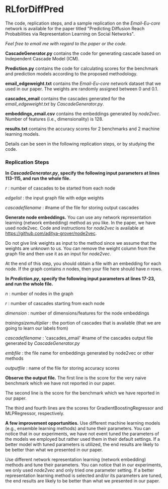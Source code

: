 # RLforDiffPred
The code, replication steps, and a sample replication on the *Email-Eu-core* network is available for the paper titled "Predicting Diffusion Reach Probabilities via Representation Learning on Social Networks".

*Feel free to email me with regard to the paper or the code.*

**CascadeGenerator.py** contains the code for generating cascade based on Independent Cascade Model (ICM).

**Prediction.py** contains the code for calculating scores for the benchmark and prediction models according to the proposed methodology.

**email_edgeweight.txt** contains the *Email-Eu-core* network dataset that we used in our paper. The weights are randomly assigned between 0 and 0.1.

**cascades_email** contains the cascades generated for the *email_edgeweight.txt* by *CascadeGenerator.py*.

**embeddings_email.csv** contains the embeddings generated by *node2vec*. Number of features (i.e., dimensionality) is 128.

**results.txt** contains the accuracy scores for 2 benchmarks and 2 machine learning models.

Details can be seen in the following replication steps, or by studying the code.


### Replication Steps

**In *CascadeGenerator.py*, specify the following input parameters at lines 113-115, and run the whole file.** 

*r* : number of cascades to be started from each node

*edgelist* : the input graph file with edge weights

*cascadefilename* : #name of the file for storing output cascades


**Generate node embeddings.** 
You can use any network representation learning (network embedding) method as you like. In the paper, we have used node2vec. Code and instructions for *node2vec* is available at https://github.com/aditya-grover/node2vec. 

Do not give link weights as input to the method since we assume that the weights are unknown to us. You can remove the weight column from the graph file and then use it as an input for *node2vec*.

At the end of this step, you should obtain a file with an embedding for each node. If the graph contains *n* nodes, then your file here should have *n* rows. 



**In *Prediction.py*, specify the following input parameters at lines 17-23, and run the whole file.**

*n* : number of nodes in the graph

*r* : number of cascades starting from each node

*dimension* : number of dimensions/features for the node embeddings

*trainingsizemultiplier* : the portion of cascades that is available (that we are going to learn our labels from)

*cascadefilename* : 'cascades_email' #name of the cascades output file generated by *CascadeGenerator.py*

*embfile* : the file name for embeddings generated by node2vec or other methods

*outputfile* : name of the file for storing accuracy scores


**Observe the output file.**
The first line is the score for the very naive benchmark which we have not reported in our paper.

The second line is the score for the benchmark which we have reported in our paper.

The third and fourth lines are the scores for GradientBoostingRegressor and MLPRegressor, respectively.


**A few improvement opportunities.**
Use different machine learning models (e.g., ensemble learning methods) and tune their parameters. You can notice that in our experiments, we have not event tuned the parameters of the models we employed but rather used them in their default settings. If a better model with tuned parameters is utilized, the end results are likely to be better than what we presented in our paper.

Use different network representation learning (network embedding) methods and tune their parameters. You can notice that in our experiments, we only used *node2vec* and only tried one parameter setting. If a better representation learning method is selected and/or its parameters are tuned, the end results are likely to be  better than what we presented in our paper.

